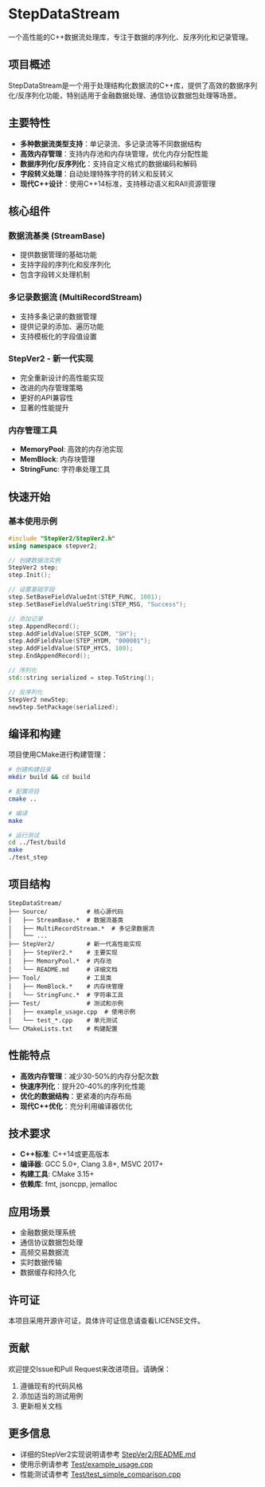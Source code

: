 # StepDataStream

一个高性能的C++数据流处理库，专注于数据的序列化、反序列化和记录管理。

## 项目概述

StepDataStream是一个用于处理结构化数据流的C++库，提供了高效的数据序列化/反序列化功能，特别适用于金融数据处理、通信协议数据包处理等场景。

## 主要特性

- **多种数据流类型支持**：单记录流、多记录流等不同数据结构
- **高效内存管理**：支持内存池和内存块管理，优化内存分配性能
- **数据序列化/反序列化**：支持自定义格式的数据编码和解码
- **字段转义处理**：自动处理特殊字符的转义和反转义
- **现代C++设计**：使用C++14标准，支持移动语义和RAII资源管理

## 核心组件

### 数据流基类 (StreamBase)
- 提供数据管理的基础功能
- 支持字段的序列化和反序列化
- 包含字段转义处理机制

### 多记录数据流 (MultiRecordStream)
- 支持多条记录的数据管理
- 提供记录的添加、遍历功能
- 支持模板化的字段值设置

### StepVer2 - 新一代实现
- 完全重新设计的高性能实现
- 改进的内存管理策略
- 更好的API兼容性
- 显著的性能提升

### 内存管理工具
- **MemoryPool**: 高效的内存池实现
- **MemBlock**: 内存块管理
- **StringFunc**: 字符串处理工具

## 快速开始

### 基本使用示例

```cpp
#include "StepVer2/StepVer2.h"
using namespace stepver2;

// 创建数据流实例
StepVer2 step;
step.Init();

// 设置基础字段
step.SetBaseFieldValueInt(STEP_FUNC, 1001);
step.SetBaseFieldValueString(STEP_MSG, "Success");

// 添加记录
step.AppendRecord();
step.AddFieldValue(STEP_SCDM, "SH");
step.AddFieldValue(STEP_HYDM, "000001");
step.AddFieldValue(STEP_HYCS, 100);
step.EndAppendRecord();

// 序列化
std::string serialized = step.ToString();

// 反序列化
StepVer2 newStep;
newStep.SetPackage(serialized);
```

## 编译和构建

项目使用CMake进行构建管理：

```bash
# 创建构建目录
mkdir build && cd build

# 配置项目
cmake ..

# 编译
make

# 运行测试
cd ../Test/build
make
./test_step
```

## 项目结构

```
StepDataStream/
├── Source/           # 核心源代码
│   ├── StreamBase.*  # 数据流基类
│   ├── MultiRecordStream.*  # 多记录数据流
│   └── ...
├── StepVer2/         # 新一代高性能实现
│   ├── StepVer2.*    # 主要实现
│   ├── MemoryPool.*  # 内存池
│   └── README.md     # 详细文档
├── Tool/             # 工具类
│   ├── MemBlock.*    # 内存块管理
│   └── StringFunc.*  # 字符串工具
├── Test/             # 测试和示例
│   ├── example_usage.cpp  # 使用示例
│   └── test_*.cpp    # 单元测试
└── CMakeLists.txt    # 构建配置
```

## 性能特点

- **高效内存管理**：减少30-50%的内存分配次数
- **快速序列化**：提升20-40%的序列化性能
- **优化的数据结构**：更紧凑的内存布局
- **现代C++优化**：充分利用编译器优化

## 技术要求

- **C++标准**: C++14或更高版本
- **编译器**: GCC 5.0+, Clang 3.8+, MSVC 2017+
- **构建工具**: CMake 3.15+
- **依赖库**: fmt, jsoncpp, jemalloc

## 应用场景

- 金融数据处理系统
- 通信协议数据包处理
- 高频交易数据流
- 实时数据传输
- 数据缓存和持久化

## 许可证

本项目采用开源许可证，具体许可证信息请查看LICENSE文件。

## 贡献

欢迎提交Issue和Pull Request来改进项目。请确保：
1. 遵循现有的代码风格
2. 添加适当的测试用例
3. 更新相关文档

## 更多信息

- 详细的StepVer2实现说明请参考 [StepVer2/README.md](StepVer2/README.md)
- 使用示例请参考 [Test/example_usage.cpp](Test/example_usage.cpp)
- 性能测试请参考 [Test/test_simple_comparison.cpp](Test/test_simple_comparison.cpp)